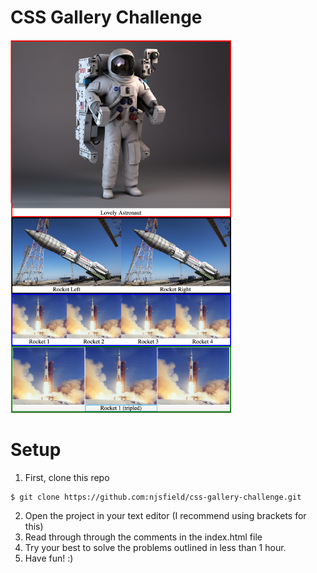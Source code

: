 # CSS Gallery Challenge

![Final Screenshot](./images/challenge-screenshot.png)


# Setup

1. First, clone this repo
```
$ git clone https://github.com:njsfield/css-gallery-challenge.git
```
2. Open the project in your text editor (I recommend using brackets for this)
3. Read through through the comments in the index.html file
4. Try your best to solve the problems outlined in less than 1 hour.
3. Have fun! :)
